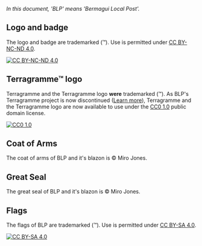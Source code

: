 *In this document, 'BLP' means 'Bermagui Local Post'.*


## Logo and badge

The logo and badge are trademarked (™). Use is permitted under [CC BY-NC-ND 4.0](https://creativecommons.org/licenses/by-nc-nd/4.0/).

[![CC BY-NC-ND 4.0](https://upload.wikimedia.org/wikipedia/commons/thumb/7/70/CC_BY-NC-ND.svg/88px-CC_BY-NC-ND.svg.png)](https://creativecommons.org/licenses/by-nc-nd/4.0/)


## Terragramme™ logo

Terragramme and the Terragramme logo **were** trademarked (™). As BLP's Terragramme project is now discontinued ([Learn more](https://www.bermaguilocalpost.org/terragramme)), Terragramme and the Terragramme logo are now available to use under the [CC0 1.0](https://creativecommons.org/publicdomain/zero/1.0/) public domain license.

[![CC0 1.0](https://upload.wikimedia.org/wikipedia/commons/thumb/6/69/CC0_button.svg/88px-CC0_button.svg.png)](https://creativecommons.org/publicdomain/zero/1.0/)


## Coat of Arms

The coat of arms of BLP and it's blazon is © Miro Jones.


## Great Seal

The great seal of BLP and it's blazon is © Miro Jones.


## Flags

The flags of BLP are trademarked (™). Use is permitted under [CC BY-SA 4.0](https://creativecommons.org/licenses/by-sa/4.0/).

[![CC BY-SA 4.0](https://upload.wikimedia.org/wikipedia/commons/thumb/e/e5/CC_BY-SA_icon.svg/88px-CC_BY-SA_icon.svg.png)](https://creativecommons.org/licenses/by-sa/4.0/)
